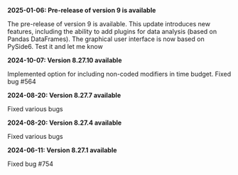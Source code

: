 **2025-01-06: Pre-release of version 9 is available**

The pre-release of version 9 is available. This update introduces new features, including the ability to add plugins for data analysis (based on Pandas DataFrames). The graphical user interface is now based on PySide6. Test it and let me know

**2024-10-07: Version 8.27.10 available**

Implemented option for including non-coded modifiers in time budget. Fixed bug #564

**2024-08-20: Version 8.27.7 available**

Fixed various bugs

**2024-08-20: Version 8.27.4 available**

Fixed various bugs

**2024-06-11: Version 8.27.1 available**

Fixed bug #754

